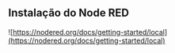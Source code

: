 ## Instalação do Node RED
![https://nodered.org/docs/getting-started/local](https://nodered.org/docs/getting-started/local)
